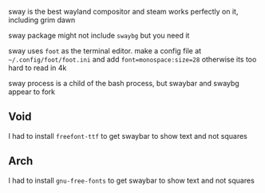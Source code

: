 sway is the best wayland compositor and steam works perfectly on it, including grim dawn

sway package might not include `swaybg` but you need it


sway uses `foot` as the terminal editor. make a config file at `~/.config/foot/foot.ini` and add
`font=monospace:size=28` otherwise its too hard to read in 4k

sway process is a child of the bash process, but swaybar and swaybg appear to fork


Void
---
I had to install `freefont-ttf` to get swaybar to show text and not squares

Arch
---
I had to install `gnu-free-fonts` to get swaybar to show text and not squares
